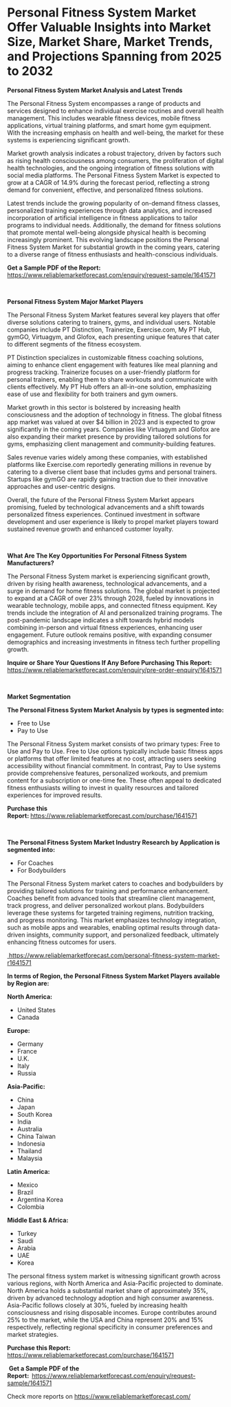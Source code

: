 <p><h1>Personal Fitness System Market Offer Valuable Insights into Market Size, Market Share, Market Trends, and Projections Spanning from 2025 to 2032</h1></p><p><strong>Personal Fitness System Market Analysis and Latest Trends</strong></p>
<p><p>The Personal Fitness System encompasses a range of products and services designed to enhance individual exercise routines and overall health management. This includes wearable fitness devices, mobile fitness applications, virtual training platforms, and smart home gym equipment. With the increasing emphasis on health and well-being, the market for these systems is experiencing significant growth.</p><p>Market growth analysis indicates a robust trajectory, driven by factors such as rising health consciousness among consumers, the proliferation of digital health technologies, and the ongoing integration of fitness solutions with social media platforms. The Personal Fitness System Market is expected to grow at a CAGR of 14.9% during the forecast period, reflecting a strong demand for convenient, effective, and personalized fitness solutions.</p><p>Latest trends include the growing popularity of on-demand fitness classes, personalized training experiences through data analytics, and increased incorporation of artificial intelligence in fitness applications to tailor programs to individual needs. Additionally, the demand for fitness solutions that promote mental well-being alongside physical health is becoming increasingly prominent. This evolving landscape positions the Personal Fitness System Market for substantial growth in the coming years, catering to a diverse range of fitness enthusiasts and health-conscious individuals.</p></p>
<p><strong>Get a Sample PDF of the Report:&nbsp;</strong> <a href="https://www.reliablemarketforecast.com/enquiry/request-sample/1641571?utm_campaign=1833&utm_medium=2&utm_source=Github&utm_content=ia&utm_term=11032025&utm_id=personal-fitness-system">https://www.reliablemarketforecast.com/enquiry/request-sample/1641571</a></p>
<p>&nbsp;</p>
<p><strong>Personal Fitness System Major Market Players</strong></p>
<p><p>The Personal Fitness System Market features several key players that offer diverse solutions catering to trainers, gyms, and individual users. Notable companies include PT Distinction, Trainerize, Exercise.com, My PT Hub, gymGO, Virtuagym, and Glofox, each presenting unique features that cater to different segments of the fitness ecosystem. </p><p>PT Distinction specializes in customizable fitness coaching solutions, aiming to enhance client engagement with features like meal planning and progress tracking. Trainerize focuses on a user-friendly platform for personal trainers, enabling them to share workouts and communicate with clients effectively. My PT Hub offers an all-in-one solution, emphasizing ease of use and flexibility for both trainers and gym owners.</p><p>Market growth in this sector is bolstered by increasing health consciousness and the adoption of technology in fitness. The global fitness app market was valued at over $4 billion in 2023 and is expected to grow significantly in the coming years. Companies like Virtuagym and Glofox are also expanding their market presence by providing tailored solutions for gyms, emphasizing client management and community-building features.</p><p>Sales revenue varies widely among these companies, with established platforms like Exercise.com reportedly generating millions in revenue by catering to a diverse client base that includes gyms and personal trainers. Startups like gymGO are rapidly gaining traction due to their innovative approaches and user-centric designs.</p><p>Overall, the future of the Personal Fitness System Market appears promising, fueled by technological advancements and a shift towards personalized fitness experiences. Continued investment in software development and user experience is likely to propel market players toward sustained revenue growth and enhanced customer loyalty.</p></p>
<p>&nbsp;</p>
<p><strong>What Are The Key Opportunities For Personal Fitness System Manufacturers?</strong></p>
<p><p>The Personal Fitness System market is experiencing significant growth, driven by rising health awareness, technological advancements, and a surge in demand for home fitness solutions. The global market is projected to expand at a CAGR of over 23% through 2028, fueled by innovations in wearable technology, mobile apps, and connected fitness equipment. Key trends include the integration of AI and personalized training programs. The post-pandemic landscape indicates a shift towards hybrid models combining in-person and virtual fitness experiences, enhancing user engagement. Future outlook remains positive, with expanding consumer demographics and increasing investments in fitness tech further propelling growth.</p></p>
<p><strong>Inquire or Share Your Questions If Any Before Purchasing This Report:</strong> <a href="https://www.reliablemarketforecast.com/enquiry/pre-order-enquiry/1641571?utm_campaign=1833&utm_medium=2&utm_source=Github&utm_content=ia&utm_term=11032025&utm_id=personal-fitness-system">https://www.reliablemarketforecast.com/enquiry/pre-order-enquiry/1641571</a></p>
<p>&nbsp;</p>
<p><strong>Market Segmentation</strong></p>
<p><strong>The Personal Fitness System Market Analysis by types is segmented into:</strong></p>
<p><ul><li>Free to Use</li><li>Pay to Use</li></ul></p>
<p><p>The Personal Fitness System market consists of two primary types: Free to Use and Pay to Use. Free to Use options typically include basic fitness apps or platforms that offer limited features at no cost, attracting users seeking accessibility without financial commitment. In contrast, Pay to Use systems provide comprehensive features, personalized workouts, and premium content for a subscription or one-time fee. These often appeal to dedicated fitness enthusiasts willing to invest in quality resources and tailored experiences for improved results.</p></p>
<p><strong>Purchase this Report:&nbsp;</strong><a href="https://www.reliablemarketforecast.com/purchase/1641571?utm_campaign=1833&utm_medium=2&utm_source=Github&utm_content=ia&utm_term=11032025&utm_id=personal-fitness-system">https://www.reliablemarketforecast.com/purchase/1641571</a></p>
<p>&nbsp;</p>
<p><strong>The Personal Fitness System Market Industry Research by Application is segmented into:</strong></p>
<p><ul><li>For Coaches</li><li>For Bodybuilders</li></ul></p>
<p><p>The Personal Fitness System market caters to coaches and bodybuilders by providing tailored solutions for training and performance enhancement. Coaches benefit from advanced tools that streamline client management, track progress, and deliver personalized workout plans. Bodybuilders leverage these systems for targeted training regimens, nutrition tracking, and progress monitoring. This market emphasizes technology integration, such as mobile apps and wearables, enabling optimal results through data-driven insights, community support, and personalized feedback, ultimately enhancing fitness outcomes for users.</p></p>
<p><a href="https://www.reliablemarketforecast.com/personal-fitness-system-market-r1641571?utm_campaign=1833&utm_medium=2&utm_source=Github&utm_content=ia&utm_term=11032025&utm_id=personal-fitness-system">&nbsp;https://www.reliablemarketforecast.com/personal-fitness-system-market-r1641571</a></p>
<p><strong>In terms of Region, the Personal Fitness System Market Players available by Region are:</strong></p>
<p>
    <p> <strong> North America: </strong>
        <ul>
            <li>United States</li>
            <li>Canada</li>
        </ul>
        </p> 
    <p> <strong> Europe: </strong>
        <ul>
            <li>Germany</li>
            <li>France</li>
            <li>U.K.</li>
            <li>Italy</li>
            <li>Russia</li>
        </ul>
        </p> 
    <p> <strong> Asia-Pacific: </strong>
        <ul>
            <li>China</li>
            <li>Japan</li>
            <li>South Korea</li>
            <li>India</li>
            <li>Australia</li>
            <li>China Taiwan</li>
            <li>Indonesia</li>
            <li>Thailand</li>
            <li>Malaysia</li>
        </ul>
        </p> 
    <p> <strong> Latin America: </strong>
        <ul>
            <li>Mexico</li>
            <li>Brazil</li>
            <li>Argentina Korea</li>
            <li>Colombia</li>
        </ul>
        </p> 
    <p> <strong> Middle East & Africa: </strong>
        <ul>
            <li>Turkey</li>
            <li>Saudi</li>
            <li>Arabia</li>
            <li>UAE</li>
            <li>Korea</li>
        </ul>
    </p>
    </p>
<p><p>The personal fitness system market is witnessing significant growth across various regions, with North America and Asia-Pacific projected to dominate. North America holds a substantial market share of approximately 35%, driven by advanced technology adoption and high consumer awareness. Asia-Pacific follows closely at 30%, fueled by increasing health consciousness and rising disposable incomes. Europe contributes around 25% to the market, while the USA and China represent 20% and 15% respectively, reflecting regional specificity in consumer preferences and market strategies.</p></p>
<p><strong>Purchase this Report: </strong><a href="https://www.reliablemarketforecast.com/purchase/1641571?utm_campaign=1833&utm_medium=2&utm_source=Github&utm_content=ia&utm_term=11032025&utm_id=personal-fitness-system">https://www.reliablemarketforecast.com/purchase/1641571</a></p>
<p>&nbsp;<strong>Get a Sample PDF of the Report:&nbsp;&nbsp;</strong><a href="https://www.reliablemarketforecast.com/enquiry/request-sample/1641571?utm_campaign=1833&utm_medium=2&utm_source=Github&utm_content=ia&utm_term=11032025&utm_id=personal-fitness-system">https://www.reliablemarketforecast.com/enquiry/request-sample/1641571</a></p>
<p><strong></strong></p>
<p>Check more reports on <a href="https://www.reliablemarketforecast.com/?utm_campaign=1833&utm_medium=2&utm_source=Github&utm_content=ia&utm_term=11032025&utm_id=personal-fitness-system">https://www.reliablemarketforecast.com/</a></p>